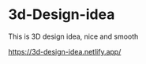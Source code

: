 # 3d-Design-idea  

This is 3D design idea, nice and smooth               

https://3d-design-idea.netlify.app/
